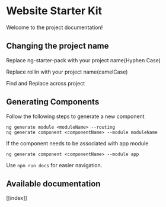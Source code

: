 # Website Starter Kit

Welcome to the project documentation!

## Changing the project name
Replace ng-starter-pack with your project name(Hyphen Case)

Replace rollin with your project name(camelCase)

Find and Replace across project

## Generating Components
Follow the following steps to generate a new component
```
ng generate module <moduleName> --routing
ng generate component <componentName> --module moduleName
```
If the component needs to be associated with app module
```
ng generate component <componentName> --module app
```

Use `npm run docs` for easier navigation.

## Available documentation

[[index]]
